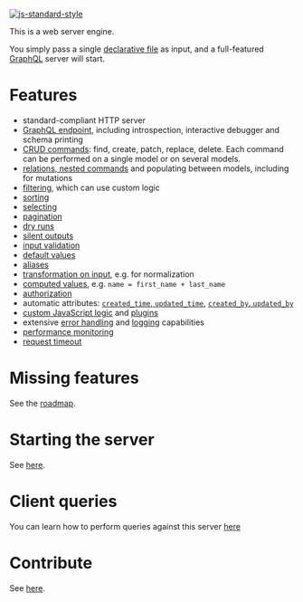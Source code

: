 [![js-standard-style](https://cdn.rawgit.com/feross/standard/master/badge.svg)](https://github.com/feross/standard)

This is a web server engine.

You simply pass a single [declarative file](docs/idl.md) as input, and a
full-featured [GraphQL](http://graphql.org/) server will start.

# Features

  - standard-compliant HTTP server
  - [GraphQL endpoint](docs/graphql.md#client-queries),
    including introspection, interactive debugger and schema printing
  - [CRUD commands](docs/graphql.md#read-queries):
    find, create, patch, replace, delete.
    Each command can be performed on a single model or on several models.
  - [relations, nested commands](docs/relations.md)
    and populating between models, including for mutations
  - [filtering](docs/filtering.md), which can use custom logic
  - [sorting](docs/sorting.md)
  - [selecting](docs/selecting.md)
  - [pagination](docs/pagination.md)
  - [dry runs](docs/dryrun.md)
  - [silent outputs](docs/silent.md)
  - [input validation](docs/validation.md#data-validation)
  - [default values](docs/transformation.md#default-values)
  - [aliases](docs/compatibility.md#aliases)
  - [transformation on input](docs/transformation.md#transformations),
    e.g. for normalization
  - [computed values](docs/transformation.md#computed-attributes),
    e.g. `name = first_name + last_name`
  - [authorization](docs/authorization.md)
  - automatic attributes:
    [`created_time`, `updated_time`](docs/plugins.md#timestamps),
    [`created_by`, `updated_by`](docs/plugins.md#model-authors)
  - [custom JavaScript logic](docs/functions.md) and [plugins](docs/plugins.md)
  - extensive [error handling](docs/error.md) and
    [logging](docs/events.md#logging) capabilities
  - [performance monitoring](docs/performance.md#performance-monitoring)
  - [request timeout](docs/performance.md#request-timeout)

# Missing features

See the [roadmap](ROADMAP.md).

# Starting the server

See [here](docs/usage.md).

# Client queries

You can learn how to perform queries against this server [here](docs/graphql.md)

# Contribute

See [here](CONTRIBUTE.md).
